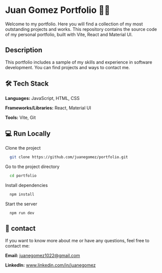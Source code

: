 # Juan Gomez Portfolio 👨‍💻

Welcome to my portfolio. Here you will find a collection of my most outstanding projects and works. This repository contains the source code of my personal portfolio, built with Vite, React and Material UI.

## Description 

This portfolio includes a sample of my skills and experience in software development. You can find projects and ways to contact me.

## 🛠 Tech Stack

**Languages:** JavaScript, HTML, CSS

**Frameworks/Libraries:** React, Material UI

**Tools:** Vite, Git

## 💻 Run Locally

Clone the project

```bash
  git clone https://github.com/juanegomez/portfolio.git
```

Go to the project directory

```bash
  cd portfolio
```

Install dependencies

```bash
  npm install
```

Start the server

```bash
  npm run dev
```

## 📱 contact

If you want to know more about me or have any questions, feel free to contact me:

**Email:** juanegomez1022@gmail.com

**LinkedIn:** www.linkedin.com/in/juanegomez